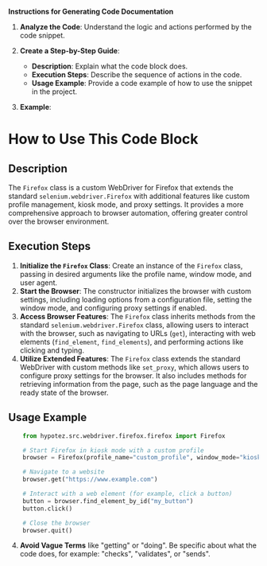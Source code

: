 **Instructions for Generating Code Documentation**

1. **Analyze the Code**: Understand the logic and actions performed by the code snippet.

2. **Create a Step-by-Step Guide**:
    - **Description**: Explain what the code block does.
    - **Execution Steps**: Describe the sequence of actions in the code.
    - **Usage Example**: Provide a code example of how to use the snippet in the project.

3. **Example**:

How to Use This Code Block
=========================================================================================

Description
-------------------------
The `Firefox` class is a custom WebDriver for Firefox that extends the standard `selenium.webdriver.Firefox` with additional features like custom profile management, kiosk mode, and proxy settings. It provides a more comprehensive approach to browser automation, offering greater control over the browser environment.

Execution Steps
-------------------------
1. **Initialize the `Firefox` Class**: Create an instance of the `Firefox` class, passing in desired arguments like the profile name, window mode, and user agent.
2. **Start the Browser**: The constructor initializes the browser with custom settings, including loading options from a configuration file, setting the window mode, and configuring proxy settings if enabled.
3. **Access Browser Features**: The `Firefox` class inherits methods from the standard `selenium.webdriver.Firefox` class, allowing users to interact with the browser, such as navigating to URLs (`get`), interacting with web elements (`find_element`, `find_elements`), and performing actions like clicking and typing.
4. **Utilize Extended Features**: The `Firefox` class extends the standard WebDriver with custom methods like `set_proxy`, which allows users to configure proxy settings for the browser. It also includes methods for retrieving information from the page, such as the page language and the ready state of the browser.

Usage Example
-------------------------

```python
    from hypotez.src.webdriver.firefox.firefox import Firefox

    # Start Firefox in kiosk mode with a custom profile
    browser = Firefox(profile_name="custom_profile", window_mode="kiosk")

    # Navigate to a website
    browser.get("https://www.example.com")

    # Interact with a web element (for example, click a button)
    button = browser.find_element_by_id("my_button")
    button.click()

    # Close the browser
    browser.quit()
```

4. **Avoid Vague Terms** like "getting" or "doing". Be specific about what the code does, for example: "checks", "validates", or "sends".
